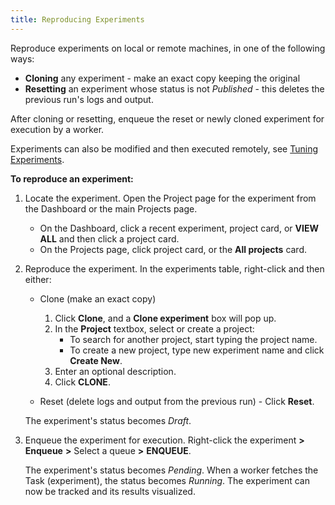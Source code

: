 ```yaml
---
title: Reproducing Experiments
---
```


Reproduce experiments on local or remote machines, in one of the following ways: 
* **Cloning** any experiment - make an exact copy keeping the original
* **Resetting** an experiment whose status is not *Published* - this deletes the previous run's 
logs and output. 
  
After cloning or resetting, enqueue the reset or newly cloned experiment for execution by a worker. 

Experiments can also be modified and then executed remotely, see [Tuning Experiments](webapp_exp_tuning.md). 

**To reproduce an experiment:**

1. Locate the experiment. Open the Project page for the experiment from the Dashboard or the main Projects page.

    * On the Dashboard, click a recent experiment, project card, or **VIEW ALL** and then click a project card.
    * On the Projects page, click project card, or the **All projects** card.

1. Reproduce the experiment. In the experiments table, right-click and then either:

    * Clone (make an exact copy) 
    
        1. Click **Clone**, and a **Clone experiment** box will pop up.
        1. In the **Project** textbox, select or create a project:
           * To search for another project, start typing the project name.
           * To create a new project, type new experiment name and click **Create New**.
        1. Enter an optional description.
        1. Click **CLONE**.
         
    * Reset (delete logs and output from the previous run) - Click **Reset**.

    The experiment's status becomes *Draft*.

1. Enqueue the experiment for execution. Right-click the experiment **>** **Enqueue** **>** Select a queue **>** **ENQUEUE**. 

    The experiment's status becomes *Pending*. When a worker fetches the Task (experiment), the status becomes *Running*. 
   The experiment can now be tracked and its results visualized.